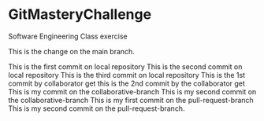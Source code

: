 # GitMasteryChallenge
Software Engineering Class exercise

This is the change on the main branch.

This is the first commit on local repository
This is the second commit on local repository
This is the third commit on local repository
This is the 1st commit by collaborator get
this is the 2nd commit by the collaborator get
This is my commit on the collaborative-branch
This is my second commit on the collaborative-branch
This is my first commit on the pull-request-branch
This is my second commit on the pull-request-branch.
